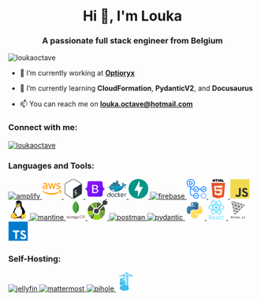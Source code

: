 <h1 align="center">Hi 👋, I'm Louka</h1>
<h3 align="center">A passionate full stack engineer from Belgium</h3>

<p align="left">
  <img src="https://komarev.com/ghpvc/?username=loukaoctave&label=Profile%20views&color=0e75b6&style=flat" alt="loukaoctave" />
</p>

- 🔭 I’m currently working at **[Optioryx](https://www.optioryx.com/)**

- 🌱 I’m currently learning **CloudFormation**, **PydanticV2**, and **Docusaurus**

- 📫 You can reach me on **louka.octave@hotmail.com**

<h3 align="left">Connect with me:</h3>
<p align="left">
  <a href="https://linkedin.com/in/loukaoctave" target="blank">
    <img align="center" src="https://raw.githubusercontent.com/rahuldkjain/github-profile-readme-generator/master/src/images/icons/Social/linked-in-alt.svg" alt="loukaoctave" height="30" width="40" />
  </a>
</p>

<h3 align="left">Languages and Tools:</h3>
<p align="left">
  <a href="https://aws.amazon.com/amplify/" target="_blank" rel="noreferrer">
    <img src="https://docs.amplify.aws/assets/logo-dark.svg" alt="amplify" width="40" height="40"/>
  </a>
  <a href="https://aws.amazon.com" target="_blank" rel="noreferrer">
    <img src="https://raw.githubusercontent.com/devicons/devicon/refs/heads/master/icons/amazonwebservices/amazonwebservices-plain-wordmark.svg" alt="aws" width="40" height="40"/>
  </a>
  <a href="https://www.gnu.org/software/bash/" target="_blank" rel="noreferrer">
    <img src="https://raw.githubusercontent.com/devicons/devicon/refs/heads/master/icons/bash/bash-original.svg" alt="bash" width="40" height="40"/>
  </a>
  <a href="https://getbootstrap.com" target="_blank" rel="noreferrer">
    <img src="https://github.com/devicons/devicon/blob/master/icons/bootstrap/bootstrap-original.svg" alt="bootstrap" width="40" height="40"/>
  </a>
  <a href="https://www.docker.com/" target="_blank" rel="noreferrer">
    <img src="https://raw.githubusercontent.com/devicons/devicon/master/icons/docker/docker-original-wordmark.svg" alt="docker" width="40" height="40"/>
  </a>
  <a href="https://fastapi.tiangolo.com/" target="_blank" rel="noreferrer">
    <img src="https://raw.githubusercontent.com/devicons/devicon/master/icons/fastapi/fastapi-original.svg" alt="fastapi" width="40" height="40"/>
  </a>
  <a href="https://firebase.google.com/" target="_blank" rel="noreferrer">
    <img src="https://www.vectorlogo.zone/logos/firebase/firebase-icon.svg" alt="firebase" width="40" height="40"/>
  </a>
  <a href="https://github.com/actions" target="_blank" rel="noreferrer">
    <img src="https://raw.githubusercontent.com/devicons/devicon/master/icons/githubactions/githubactions-original.svg" alt="github actions" width="40" height="40"/>
  </a>
  <a href="https://www.w3.org/html/" target="_blank" rel="noreferrer">
      <img src="https://raw.githubusercontent.com/devicons/devicon/master/icons/html5/html5-original-wordmark.svg" alt="html5" width="40" height="40"/>
  </a>
  <a href="https://developer.mozilla.org/en-US/docs/Web/JavaScript" target="_blank" rel="noreferrer">
    <img src="https://raw.githubusercontent.com/devicons/devicon/master/icons/javascript/javascript-original.svg" alt="javascript" width="40" height="40"/>
  </a>
  <a href="https://www.linux.org/" target="_blank" rel="noreferrer">
    <img src="https://raw.githubusercontent.com/devicons/devicon/master/icons/linux/linux-original.svg" alt="linux" width="40" height="40"/>
  </a>
  <a href="https://mantine.dev/" target="_blank" rel="noreferrer">
    <img src="https://mantine.dev/favicon.svg" alt="mantine" width="40" height="40"/>
  </a>
  <a href="https://www.mongodb.com/" target="_blank" rel="noreferrer">
    <img src="https://raw.githubusercontent.com/devicons/devicon/master/icons/mongodb/mongodb-original-wordmark.svg" alt="mongodb" width="40" height="40"/>
  </a>
  <a href="https://www.openapis.org/" target="_blank" rel="noreferrer">
    <img src="https://raw.githubusercontent.com/devicons/devicon/master/icons/openapi/openapi-original.svg" alt="openapi" width="40" height="40"/>
  </a>
  <a href="https://postman.com" target="_blank" rel="noreferrer">
    <img src="https://www.vectorlogo.zone/logos/getpostman/getpostman-icon.svg" alt="postman" width="40" height="40"/>
  </a>
  <a href="https://docs.pydantic.dev/" target="_blank" rel="noreferrer">
    <img src="https://avatars.githubusercontent.com/u/110818415" alt="pydantic" width="40" height="40"/>
  </a>
  <a href="https://www.python.org/" target="_blank" rel="noreferrer">
    <img src="https://raw.githubusercontent.com/devicons/devicon/master/icons/python/python-original.svg" alt="python" width="40" height="40"/>
  </a>
  <a href="https://reactjs.org/" target="_blank" rel="noreferrer">
    <img src="https://raw.githubusercontent.com/devicons/devicon/master/icons/react/react-original-wordmark.svg" alt="react" width="40" height="40"/>
  </a>
  <a href="https://threejs.org/" target="_blank" rel="noreferrer">
    <img src="https://raw.githubusercontent.com/devicons/devicon/master/icons/threejs/threejs-original-wordmark.svg" alt="three.js" width="40" height="40"/>
  </a>
  <a href="https://www.typescriptlang.org/" target="_blank" rel="noreferrer">
    <img src="https://raw.githubusercontent.com/devicons/devicon/master/icons/typescript/typescript-original.svg" alt="typescript" width="40" height="40"/>
  </a>
</p>

<h3 align="left">Self-Hosting:</h3>
<p align="left">
  <a href="https://jellyfin.org/" target="_blank" rel="noreferrer">
    <img src="https://jellyfin.org/images/favicon.ico" alt="jellyfin" width="40" height="40"/>
  </a>
  <a href="https://mattermost.com/" target="_blank" rel="noreferrer">
    <img src="https://raw.githubusercontent.com/mattermost/mattermost/refs/heads/master/webapp/channels/src/images/favicon/favicon-96x96.png" alt="mattermost" width="40" height="40"/>
  </a>
  <a href="https://pi-hole.net/" target="_blank" rel="noreferrer">
    <img src="https://avatars.githubusercontent.com/u/16827203" alt="pihole" width="40" height="40"/>
  </a>
  <a href="https://www.portainer.io/" target="_blank" rel="noreferrer">
    <img src="https://raw.githubusercontent.com/devicons/devicon/refs/heads/master/icons/portainer/portainer-original.svg" alt="portainer" width="40" height="40"/>
  </a>
</p>
